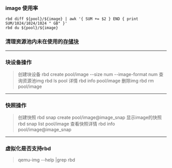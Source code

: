 ### image 使用率
```shell
rbd diff ${pool}/${image} | awk '{ SUM += $2 } END { print SUM/1024/1024/1024 " GB" }'
rbd du ${pool}/${image}
```
### 清理资源池内未在使用的[存储块](script/clean.sh "clean img")
------
### 块设备操作
> 创建块设备
rbd create pool/image --size num --image-format num
> 查询资源池img
rbd ls pool
> 详情
rbd info pool/image
> 删除img
rbd rm pool/image
------
### 快照操作
> 创建快照
rbd snap create pool/image@image_snap
> 显示image的快照
rbd snap list pool/image
> 查看快照详情
rbd info pool/image@image_snap
------
### 虚拟化是否支持rbd
> qemu-img --help |grep rbd

